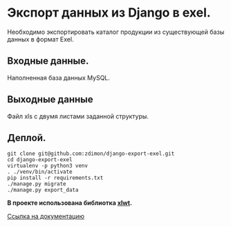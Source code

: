 # Экспорт данных из Django в exel.

Необходимо экспортировать каталог продукции из существующей базы данных в формат Exel.

## Входные данные.

Наполненная база данных MySQL.

## Выходные данные

Файл xls с двумя листами заданной структуры.

## Деплой.

    git clone git@github.com:zdimon/django-export-exel.git
    cd django-export-exel
    virtualenv -p python3 venv
    . ./venv/bin/activate
    pip install -r requirements.txt
    ./manage.py migrate
    ./manage.py export_data
    

**В проекте использована библиотка [xlwt](https://pypi.org/project/xlwt/).**

[Ссылка на документацию](https://webmonstr.com/ru/lesson/django-api-from-db.html)
